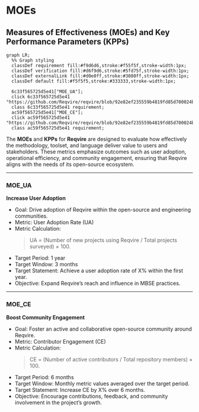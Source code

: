 # MOEs

## Measures of Effectiveness (MOEs) and Key Performance Parameters (KPPs)
```mermaid
graph LR;
  %% Graph styling
  classDef requirement fill:#f9d6d6,stroke:#f55f5f,stroke-width:1px;
  classDef verification fill:#d6f9d6,stroke:#5fd75f,stroke-width:1px;
  classDef externalLink fill:#d0e0ff,stroke:#3080ff,stroke-width:1px;
  classDef default fill:#f5f5f5,stroke:#333333,stroke-width:1px;

  6c33f565725d5e41["MOE_UA"];
  click 6c33f565725d5e41 "https://github.com/Reqvire/reqvire/blob/92e82ef235559b4819fd85d700024b79b452d8e3/specifications/MOEs.md#moe_ua";
  class 6c33f565725d5e41 requirement;
  ac59f565725d5e41["MOE_CE"];
  click ac59f565725d5e41 "https://github.com/Reqvire/reqvire/blob/92e82ef235559b4819fd85d700024b79b452d8e3/specifications/MOEs.md#moe_ce";
  class ac59f565725d5e41 requirement;
```
















The **MOEs** and **KPPs** for **Reqvire** are designed to evaluate how effectively the methodology, toolset, and language deliver value to users and stakeholders. 
These metrics emphasize outcomes such as user adoption, operational efficiency, and community engagement, ensuring that Reqvire aligns with the needs of its open-source ecosystem.

---

### MOE_UA
**Increase User Adoption**
- Goal: Drive adoption of Reqvire within the open-source and engineering communities.
- Metric: User Adoption Rate (UA)
- Metric Calculation:  
  > UA = (Number of new projects using Reqvire / Total projects surveyed) × 100.
- Target Period: 1 year
- Target Window: 3 months
- Target Statement: Achieve a user adoption rate of X% within the first year.
- Objective: Expand Reqvire’s reach and influence in MBSE practices.

---

### MOE_CE
**Boost Community Engagement**
- Goal: Foster an active and collaborative open-source community around Reqvire.
- Metric: Contributor Engagement (CE)
- Metric Calculation:  
  > CE = (Number of active contributors / Total repository members) × 100.
- Target Period: 6 months
- Target Window: Monthly metric values averaged over the target period.
- Target Statement: Increase CE by X% over 6 months.
- Objective: Encourage contributions, feedback, and community involvement in the project’s growth.